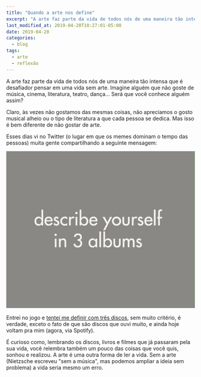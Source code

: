 ```yaml
---
title: "Quando a arte nos define"
excerpt: "A arte faz parte da vida de todos nós de uma maneira tão intensa que é desafiador pensar em uma vida sem arte."
last_modified_at: 2019-04-20T10:27:01-05:00
date: 2019-04-20
categories:
  - blog
tags: 
  - arte
  - reflexão
---
```


A arte faz parte da vida de todos nós de uma maneira tão intensa que é desafiador pensar em uma vida sem arte. Imagine alguém que não goste de música, cinema, literatura, teatro, dança... Será que você conhece alguém assim?

Claro, às vezes não gostamos das mesmas coisas, não apreciamos o gosto musical alheio ou o tipo de literatura a que cada pessoa se dedica. Mas isso é bem diferente de não gostar de arte.

Esses dias vi no Twitter (o lugar em que os memes dominam o tempo das pessoas) muita gente compartilhando a seguinte mensagem:

<img src="/assets/images/describe.jpg">

Entrei no jogo e [tentei me definir com três discos](https://twitter.com/mrtollens/status/1119402519103459328?s=19), sem muito critério, é verdade, exceto o fato de que são discos que ouvi muito, e ainda hoje voltam pra mim (agora, via Spotify).

É curioso como, lembrando os discos, livros e filmes que já passaram pela sua vida, você relembra também um pouco das coisas que você quis, sonhou e realizou. A arte é uma outra forma de ler a vida. Sem a arte (Nietzsche escreveu "sem a música", mas podemos ampliar a ideia sem problema) a vida seria mesmo um erro.
